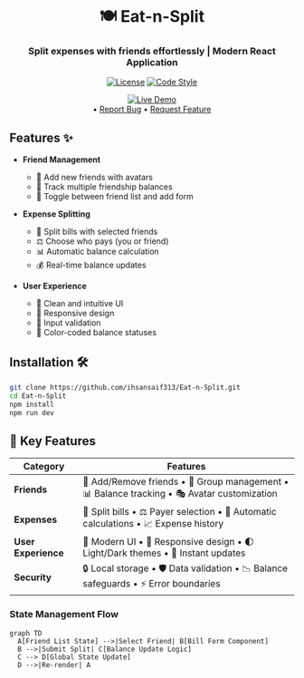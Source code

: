 <div align="center">

# 🍽️ Eat-n-Split  
### Split expenses with friends effortlessly | Modern React Application

[![License](https://img.shields.io/badge/License-MIT-blue?style=for-the-badge)](https://opensource.org/licenses/MIT)
[![Code Style](https://img.shields.io/badge/code%20style-airbnb-ff5a5f?style=for-the-badge)](https://airbnb.io/javascript/react/)


[![Live Demo](https://img.shields.io/badge/LIVE%20DEMO-%20%E2%86%92-brightgreen)](https://ihsansaif313.github.io/Eat-n-Split/)   
• [Report Bug](https://github.com/ihsansaif313/Eat-n-Split/issues) 
• [Request Feature](https://github.com/ihsansaif313/Eat-n-Split/issues)



</div>


## Features ✨

- **Friend Management**
  - 📝 Add new friends with avatars
  - 👥 Track multiple friendship balances
  - 🔄 Toggle between friend list and add form

- **Expense Splitting**
  - 💸 Split bills with selected friends
  - ⚖️ Choose who pays (you or friend)
  - 📊 Automatic balance calculation
  - 💰 Real-time balance updates

- **User Experience**
  - 🎨 Clean and intuitive UI
  - 📱 Responsive design
  - 🚫 Input validation
  - 🌈 Color-coded balance statuses

## Installation 🛠️

```bash
git clone https://github.com/ihsansaif313/Eat-n-Split.git
cd Eat-n-Split
npm install
npm run dev
```


## 🌟 Key Features

| Category          | Features                                                                                  |
|-------------------|-------------------------------------------------------------------------------------------|
| **Friends**       | 📌 Add/Remove friends • 👥 Group management • 📊 Balance tracking • 🎭 Avatar customization |
| **Expenses**      | 💸 Split bills • ⚖️ Payer selection • 🧮 Automatic calculations • 📈 Expense history       |
| **User Experience** | 🎨 Modern UI • 📱 Responsive design • 🌓 Light/Dark themes • 🚀 Instant updates          |
| **Security**      | 🔒 Local storage • 🛡️ Data validation • 📉 Balance safeguards • ⚡ Error boundaries        |

### State Management Flow
```mermaid
graph TD
  A[Friend List State] -->|Select Friend| B[Bill Form Component]
  B -->|Submit Split| C[Balance Update Logic]
  C --> D[Global State Update]
  D -->|Re-render| A
```
